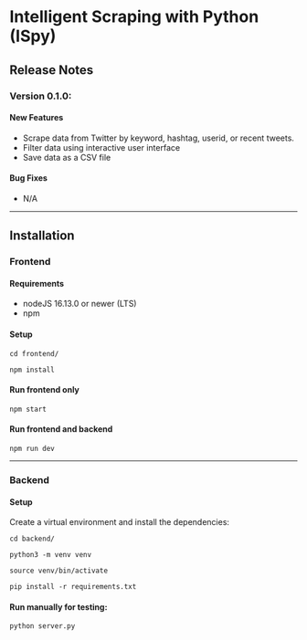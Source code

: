 # Intelligent Scraping with Python (ISpy)

## Release Notes

[//]: # (### Version 0.2.0)

[//]: # (#### New Features)
[//]: # (* Feature 1 for this release)
[//]: # (* feature 2 for this release)

[//]: # ()
[//]: # (#### Bug Fixes)
[//]: # (* Fixed hashtag search not applying hashtag)
[//]: # (* bug fixed 2)

[//]: # (---)

### Version 0.1.0:
#### New Features
* Scrape data from Twitter by keyword, hashtag, userid, or recent tweets.
* Filter data using interactive user interface
* Save data as a CSV file

#### Bug Fixes
* N/A

---

## Installation
### Frontend
#### Requirements
* nodeJS 16.13.0 or newer (LTS)
* npm

#### Setup

```cd frontend/```

```npm install```

#### Run frontend only
```npm start```

#### Run frontend and backend
```npm run dev```

---

### Backend
#### Setup
Create a virtual environment and install the dependencies:

```cd backend/```

```python3 -m venv venv```

```source venv/bin/activate```

```pip install -r requirements.txt```


#### Run manually for testing:

```python server.py```

